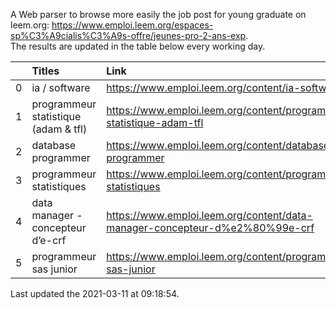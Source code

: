 A Web parser to browse more easily the job post for young graduate on leem.org: https://www.emploi.leem.org/espaces-sp%C3%A9cialis%C3%A9s-offre/jeunes-pro-2-ans-exp.  
The results are updated in the table below every working day.  


|    | Titles                               | Link                                                                        |   Department |   Consulted |
|---:|:-------------------------------------|:----------------------------------------------------------------------------|-------------:|------------:|
|  0 | ia / software                        | https://www.emploi.leem.org/content/ia-software                             |           75 |        1226 |
|  1 | programmeur statistique (adam & tfl) | https://www.emploi.leem.org/content/programmeur-statistique-adam-tfl        |           92 |          22 |
|  2 | database programmer                  | https://www.emploi.leem.org/content/database-programmer                     |           92 |        2648 |
|  3 | programmeur statistiques             | https://www.emploi.leem.org/content/programmeur-statistiques                |           92 |        3037 |
|  4 | data manager - concepteur d’e-crf    | https://www.emploi.leem.org/content/data-manager-concepteur-d%e2%80%99e-crf |           75 |          77 |
|  5 | programmeur sas junior               | https://www.emploi.leem.org/content/programmeur-sas-junior                  |           75 |         294 |
  
Last updated the 2021-03-11 at 09:18:54.
